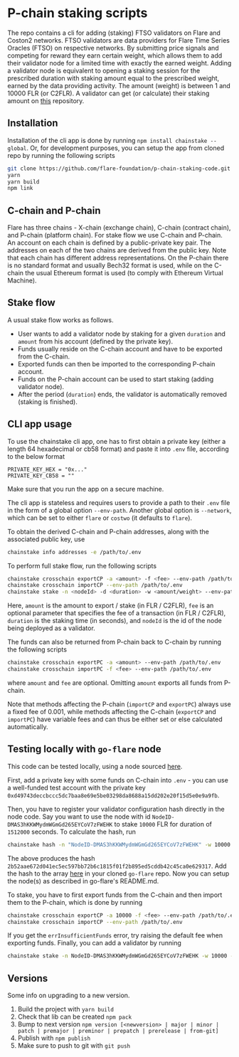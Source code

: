 # P-chain staking scripts

The repo contains a cli for adding (staking) FTSO validators on Flare and Coston2 networks. FTSO validators are data providers for Flare Time Series Oracles (FTSO) on respective networks. By submitting price signals and competing for reward they earn certain weight, which allows them to add their validator node for a limited time with exactly the earned weight. Adding a validator node is equivalent to opening a staking session for the prescribed duration with staking amount equal to the prescribed weight, earned by the data providing activity. The amount (weight) is between 1 and 10000 FLR (or C2FLR). A validator can get (or calculate) their staking amount on [this](https://github.com/flare-foundation/Calculating-FTSO-Validation-Block-Creation-Power) repository.

## Installation
Installation of the cli app is done by running `npm install chainstake --global`. 
Or, for development purposes, you can setup the app from cloned repo by running the following scripts
```bash
git clone https://github.com/flare-foundation/p-chain-staking-code.git
yarn
yarn build
npm link
```

## C-chain and P-chain

Flare has three chains - X-chain (exchange chain), C-chain (contract chain), and P-chain (platform chain). For stake flow we use C-chain and P-chain. 
An account on each chain is defined by a public-private key pair. The addresses on each of the two chains are derived from the public key.
Note that each chain has different address representations. On the P-chain there is no standard format and usually Bech32 format is used,
while on the C-chain the usual Ethereum format is used (to comply with Ethereum Virtual Machine).

## Stake flow

A usual stake flow works as follows.
- User wants to add a validator node by staking for a given `duration` and `amount` from his account (defined by the private key).
- Funds usually reside on the C-chain account and have to be exported from the C-chain.
- Exported funds can then be imported to the corresponding P-chain account.
- Funds on the P-chain account can be used to start staking (adding validator node).
- After the period (`duration`) ends, the validator is automatically removed (staking is finished).

## CLI app usage

To use the chainstake cli app, one has to first obtain a private key (either a length 64 hexadecimal or cb58 format) and paste it into `.env` 
file, according to the below format
```
PRIVATE_KEY_HEX = "0x..."
PRIVATE_KEY_CB58 = ""
```
Make sure that you run the app on a secure machine.

The cli app is stateless and requires users to provide a path to their `.env` file in the form of a global option `--env-path`.
Another global option is `--network`, which can be set to either `flare` or `costwo` (it defaults to `flare`).

To obtain the derived C-chain and P-chain addresses, along with the associated public key, use 
```bash
chainstake info addresses -e /path/to/.env
```

To perform full stake flow, run the following scripts
```bash
chainstake crosschain exportCP -a <amount> -f <fee> --env-path /path/to/.env
chainstake crosschain importCP --env-path /path/to/.env
chainstake stake -n <nodeId> -d <duration> -w <amount/weight> --env-path /path/to/.env
```
Here, `amount` is the amount to export / stake (in FLR / C2FLR), `fee` is an optional parameter that specifies
the fee of a transaction (in FLR / C2FLR), `duration` is the staking time (in seconds), 
and `nodeId` is the id of the node being deployed as a validator. 

The funds can also be returned from P-chain back to C-chain by running the following scripts
```bash
chainstake crosschain exportPC -a <amount> --env-path /path/to/.env
chainstake crosschain importPC -f <fee> --env-path /path/to/.env
```
where `amount` and `fee` are optional. Omitting `amount` exports all funds from P-chain.

Note that methods affecting the P-chain (`importCP` and `exportPC`) always use a fixed fee of 0.001,
while methods affecting the C-chain (`exportCP` and `importPC`) have variable fees and can thus be
either set or else calculated automatically.

## Testing locally with `go-flare` node

This code can be tested locally, using a node sourced [here](https://github.com/flare-foundation/go-flare).

First, add a private key with some funds on C-chain into `.env` - you can use a well-funded test account
with the private key `0xd49743deccbccc5dc7baa8e69e5be03298da8688a15dd202e20f15d5e0e9a9fb`.

Then, you have to register your validator configuration hash directly in the node code.
Say you want to use the node with id `NodeID-DMAS3hKKWMydmWGmGd265EYCoV7zFWEHK` to stake `10000` FLR
for duration of `1512000` seconds. To calculate the hash, run
```bash
chainstake hash -n "NodeID-DMAS3hKKWMydmWGmGd265EYCoV7zFWEHK" -w 10000 -d 1512000 --env-path /path/to/.env --network localflare
```
The above produces the hash `2b52aae672d041ec5ec597bb72b6c1815f01f2b895ed5cddb42c45ca0e629317`.
Add the hash to the array [here](https://github.com/flare-foundation/go-flare/blob/main/avalanchego/utils/constants/validator_config.go#L76) in your cloned `go-flare` repo. Now you can setup the node(s) as described in go-flare's README.md. 

To stake, you have to first export funds from the C-chain and then import them to the P-chain, which is done by running
```bash
chainstake crosschain exportCP -a 10000 -f <fee> --env-path /path/to/.env
chainstake crosschain importCP --env-path /path/to/.env
```
If you get the `errInsufficientFunds` error, try raising the default fee when exporting funds. 
Finally, you can add a validator by running
```bash
chainstake stake -n NodeID-DMAS3hKKWMydmWGmGd265EYCoV7zFWEHK -w 10000 -d 1512000
```

## Versions
Some info on upgrading to a new version.
1. Build the project with `yarn build`
2. Check that lib can be created `npm pack`
3. Bump to next version `npm version [<newversion> | major | minor | patch | premajor | preminor | prepatch | prerelease | from-git]`
4. Publish with `npm publish`
5. Make sure to push to git with `git push`